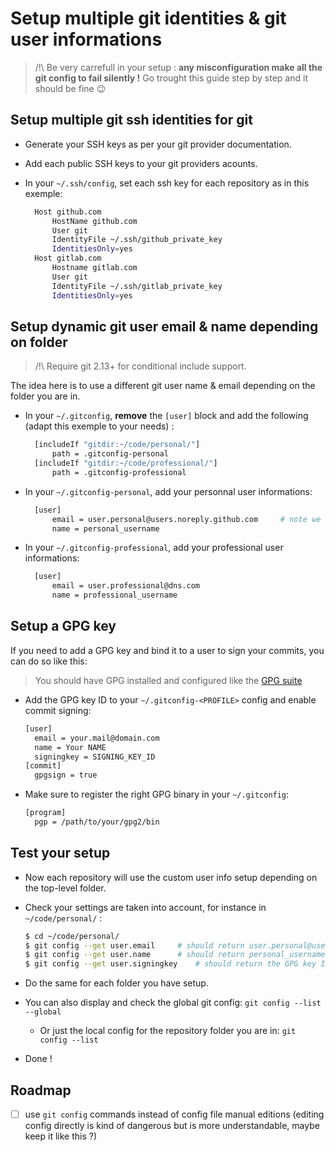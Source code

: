 # Setup multiple git identities & git user informations
> /!\ Be very carrefull in your setup : **any misconfiguration make all the git config to fail silently !**
Go trought this guide step by step and it should be fine :wink:

## Setup multiple git ssh identities for git
* Generate your SSH keys as per your git provider documentation.
* Add each public SSH keys to your git providers acounts.
* In your `~/.ssh/config`, set each ssh key for each repository as in this exemple:

  ``` bash
	Host github.com
		HostName github.com
		User git
		IdentityFile ~/.ssh/github_private_key
		IdentitiesOnly=yes
	Host gitlab.com
		Hostname gitlab.com
		User git
		IdentityFile ~/.ssh/gitlab_private_key
		IdentitiesOnly=yes
  ```

## Setup dynamic git user email & name depending on folder

> /!\ Require git 2.13+ for conditional include support.

The idea here is to use a different git user name & email depending on the folder you are in.

* In your `~/.gitconfig`, **remove** the `[user]` block and add the following (adapt this exemple to your needs) :

  ``` bash
	[includeIf "gitdir:~/code/personal/"]
		path = .gitconfig-personal
	[includeIf "gitdir:~/code/professional/"]
		path = .gitconfig-professional
  ```
* In your `~/.gitconfig-personal`, add your personnal user informations:

  ``` bash
	[user]
		email = user.personal@users.noreply.github.com     # note we use the noreply github mail
		name = personal_username
  ```
* In your `~/.gitconfig-professional`, add your professional user informations:

  ``` bash
	[user]
		email = user.professional@dns.com
		name = professional_username
  ```
  
## Setup a GPG key
If you need to add a GPG key and bind it to a user to sign your commits, you can do so like this:

> You should have GPG installed and configured like the [GPG suite](https://gpgtools.org/)

* Add the GPG key ID to your `~/.gitconfig-<PROFILE>` config and enable commit signing:
  ```bash
  [user]
    email = your.mail@domain.com
    name = Your NAME
    signingkey = SIGNING_KEY_ID
  [commit]
    gpgsign = true
  ```

* Make sure to register the right GPG binary in your `~/.gitconfig`:
  ```bash
  [program]
    pgp = /path/to/your/gpg2/bin
  ```

## Test your setup
* Now each repository will use the custom user info setup depending on the top-level folder.
* Check your settings are taken into account, for instance in `~/code/personal/` :

  ``` bash
  $ cd ~/code/personal/
  $ git config --get user.email    	# should return user.personal@users.noreply.github.com as per the exemple
  $ git config --get user.name     	# should return personal_username as per the exemple
  $ git config --get user.signingkey	# should return the GPG key ID as configured for the user
  ```
* Do the same for each folder you have setup.
* You can also display and check the global git config: `git config --list --global`
  * Or just the local config for the repository folder you are in: `git config --list`
* Done !

## Roadmap
* [ ] use `git config` commands instead of config file manual editions (editing config directly is kind of dangerous but is more understandable, maybe keep it like this ?)